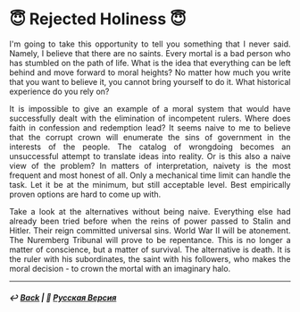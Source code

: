 # 😇 Rejected Holiness 😇

<p align="justify">I'm going to take this opportunity to tell you something that I never said. Namely, I believe that there are no saints. Every mortal is a bad person who has stumbled on the path of life. What is the idea that everything can be left behind and move forward to moral heights? No matter how much you write that you want to believe it, you cannot bring yourself to do it. What historical experience do you rely on?</p>

<p align="justify">It is impossible to give an example of a moral system that would have successfully dealt with the elimination of incompetent rulers. Where does faith in confession and redemption lead? It seems naive to me to believe that the corrupt crown will enumerate the sins of government in the interests of the people. The catalog of wrongdoing becomes an unsuccessful attempt to translate ideas into reality. Or is this also a naive view of the problem? In matters of interpretation, naivety is the most frequent and most honest of all. Only a mechanical time limit can handle the task. Let it be at the minimum, but still acceptable level. Best empirically proven options are hard to come up with.</p>

<p align="justify">Take a look at the alternatives without being naive. Everything else had already been tried before when the reins of power passed to Stalin and Hitler. Their reign committed universal sins. World War II will be atonement. The Nuremberg Tribunal will prove to be repentance. This is no longer a matter of conscience, but a matter of survival. The alternative is death. It is the ruler with his subordinates, the saint with his followers, who makes the moral decision - to crown the mortal with an imaginary halo.</p>

***

##### ↩️ [Back](index.md) | 🌻 [Русская Версия](holiness-2.md)
